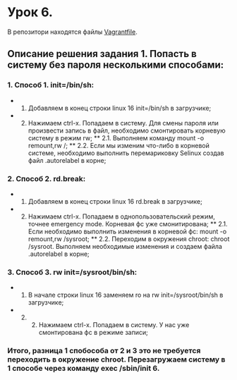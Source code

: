 # Урок 6.
В репозитори находятся файлы [Vagrantfile](Vagrantfile).
## Описание решения задания 1. Попасть в систему без пароля несколькими способами:
### 1. Способ 1. init=/bin/sh:
* 1. Добавляем в конец строки linux 16 init=/bin/sh в загрузчике;
* 2. Нажимаем ctrl-x. Попадаем в систему. Для смены пароля или произвести запись в файл, необходимо смонтировать корневую систему в режим rw;
** 2.1. Выполняем команду mount -o remount,rw /;
** 2.2. Если мы изменим что-либо в корневой системе, необходимо выполнить перемариковку Selinux создав файл .autorelabel в корне;
### 2. Способ 2. rd.break:
* 1. Добавляем в конец строки linux 16 rd.break в загрузчике;
* 2. Нажимаем ctrl-x. Попадаем в однопользовательский режим, точнее emergency mode. Корневая фс уже смонитирована;
** 2.1. Если необходимо выполнить изменения в корневой фс: mount -o remount,rw /sysroot;
** 2.2. Переходим в окружения chroot: chroot /sysroot. Выполняем необходимые изменения и создаем файла .autorelabel в корне;
### 3. Способ 3. rw init=/sysroot/bin/sh:
* 1. В начале строки linux 16 заменяем ro на rw init=/sysroot/bin/sh в загрузчике;
* 2. 2. Нажимаем ctrl-x. Попадаем в систему. У нас уже смонтирована фс в режиме записи;

### Итого, разница 1 спобособа от 2 и 3 это не требуется переходить в окружение chroot. Перезагружаем систему в 1 способе через команду exec /sbin/init 6. 

